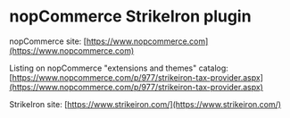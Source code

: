 ﻿nopCommerce StrikeIron plugin
===========

nopCommerce site: [https://www.nopcommerce.com](https://www.nopcommerce.com)

Listing on nopCommerce "extensions and themes" catalog: [https://www.nopcommerce.com/p/977/strikeiron-tax-provider.aspx](https://www.nopcommerce.com/p/977/strikeiron-tax-provider.aspx)

StrikeIron site: [https://www.strikeiron.com/](https://www.strikeiron.com/)
